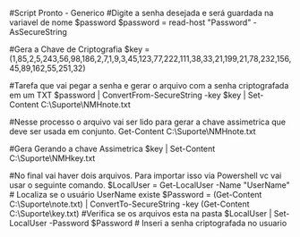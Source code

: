 
#Script Pronto - Generico
#Digite a senha desejada e será guardada na variavel de nome $password
$password = read-host "Password" -AsSecureString

#Gera a Chave de Criptografia
$key = (1,85,2,5,243,56,98,186,2,7,1,9,3,45,123,77,222,111,38,33,21,199,21,78,232,156,45,89,162,55,251,32)

#Tarefa que vai pegar a senha e gerar o arquivo com a senha criptografada em um TXT
$password | ConvertFrom-SecureString -key $key | Set-Content C:\Suporte\NMHnote.txt

#Nesse processo o arquivo vai ser lido para gerar a chave assimetrica que deve ser usada em conjunto.
Get-Content C:\Suporte\NMHnote.txt

#Gera Gerando a chave Assimetrica
$key | Set-Content C:\Suporte\NMHkey.txt



#No final vai haver dois arquivos.
Para importar isso via Powershell vc vai usar o seguinte comando.
$LocalUser = Get-LocalUser -Name "UserName" # Localiza se o usuário UserName existe
$Password = (Get-Content C:\Suporte\note.txt) | ConvertTo-SecureString -key (Get-Content C:\Suporte\key.txt) #Verifica se os arquivos esta na pasta
$LocalUser | Set-LocalUser -Password $Password # Inseri a senha criptografada no usuario